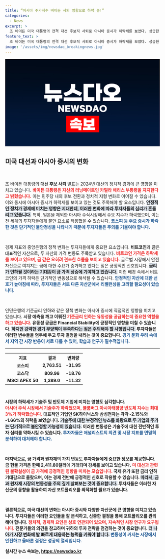 ```yaml
---
title: “아시아 주가지수 바이든 사퇴 영향으로 하락 중!”
categories:
  - News
excerpt: >
  조 바이든 미국 대통령의 전격 대선 후보직 사퇴로 아시아 증시가 하락세를 보였다. 성급한 정치적 변화 속에서 금 가격은 상승하고 비트코인은 6만7천대 이하로 떨어져 불안한 시장 분위기가 감돌고 있다. 클릭할 수밖에 없는 투자 리스크의 심층 분석!
feature_text: >
  조 바이든 미국 대통령의 전격 대선 후보직 사퇴로 아시아 증시가 하락세를 보였다. 성급한 정치적 변화 속에서 금 가격은 상승하고 비트코인은 6만7천대 이하로 떨어져 불안한 시장 분위기가 감돌고 있다. 클릭할 수밖에 없는 투자 리스크의 심층 분석!
image: '/assets/img/newsdao_breakingnews.jpg'
---
```


<p><img src="/assets/img/newsdao_breakingnews.jpg" alt="cryptoinkorea 속보" /></p>

<h2 data-ke-size="size26">미국 대선과 아시아 증시의 변화</h2>

<p data-ke-size="size16">&nbsp;</p>

<p>조 바이든 대통령의 <b>대선 후보 사퇴</b> 발표는 2024년 대선의 정치적 경과에 큰 영향을 미치고 있습니다. <b><span style="color: #ee2323;">바이든 대통령은 자신의 러닝메이트인 카멀라 해리스 부통령을 지지한다고 밝혔습니다.</span></b> 이는 민주당 내의 후보 전환과 정치적 지형 변화로 이어질 수 있습니다. 이와 동시에 아시아 증시가 하락세를 보이고 있는 것도 주목해야 할 요소입니다. <b><span style="background-color: #21538527;">안정적인 정치가 경제에 미치는 영향은 지대한데, 이러한 변화에 따라 투자자들의 심리가 흔들리고 있습니다.</span></b> 특히, 일본을 제외한 아시아 주식시장에서 주요 지수가 하락했으며, 이는 전 세계의 투자자들에게 불안 요소로 작용했을 수 있습니다. <b><span style="color: #1a5490;">코스피 등 주요 증시가 하락한 것은 단기적인 불안정성을 나타내기 때문에 투자자들은 주의를 기울여야 합니다.</span></b></p>

<p data-ke-size="size16">&nbsp;</p>

<p>경제 지표와 중앙은행의 정책 변화는 투자자들에게 중요한 요소입니다. <b>비트코인</b>과 <b>금</b>은 대표적인 자산으로, 두 자산의 가격 변동도 주목받고 있습니다. <b><span style="color: #ee2323;">비트코인 가격은 하락세를 보이고 있으며, 금 값은 오히려 견조한 흐름을 보이고 있습니다.</span></b> 글로벌 시장에서 안전자산으로 여겨지는 금에 대한 수요가 증가하고 있다는 점은 긍정적인 신호입니다. <b><span style="background-color: #21538527;">금리가 인하될 것이라는 기대감이 금 가격 상승에 기여하고 있습니다.</span></b> 이런 배경 속에서 비트코인의 가격 하락은 단기적인 변동성으로 해석될 수 있습니다. <b><span style="color: #1a5490;">안정적인 자산에 대한 선호가 높아짐에 따라, 투자자들은 서로 다른 자산군에서 리밸런싱을 고려할 필요성이 있습니다.</span></b></p>

<p data-ke-size="size16">&nbsp;</p>

<p>인민은행의 기준금리 인하와 같은 정책 변화는 아시아 증시에 직접적인 영향을 미치고 있습니다. <b>시장 예측을 깨고 이뤄진 <b><span style="color: #ee2323;">기준금리 인하는 유동성을 공급하는데 중요한 역할을 하고 있습니다.</span></b> 유동성 공급은 Financial Stability에 긍정적인 영향을 미칠 수 있습니다. <b><span style="background-color: #21538527;">하지만 강력한 경기 부양책이 부족하다는 점은 주의해야 할 사항입니다.</span></b> 투자자들은 이러한 변수들을 염두에 두고 투자 결정을 내리는 것이 중요합니다. <b><span style="color: #1a5490;">경기 둔화 우려 속에서 지역 간 시장 반응이 서로 다를 수 있어, 학습과 연구가 필수적입니다.</span></b></p>

<hr>

<table style="width:100%">
  <tr>
    <th style="text-align: center;"><b>지표</b></th>
    <th style="text-align: center;"><b>결과</b></th>
    <th style="text-align: center;"><b>변화량</b></th>
  </tr>
  <tr>
    <td style="text-align: center; height: 17px;"><b>코스피</b></td>
    <td style="text-align: center; height: 17px;"><b>2,763.51</b></td>
    <td style="text-align: center; height: 17px;"><b>-31.95</b></td>
  </tr>
  <tr>
    <td style="text-align: center; height: 17px;"><b>코스닥</b></td>
    <td style="text-align: center; height: 17px;"><b>809.96</b></td>
    <td style="text-align: center; height: 17px;"><b>-18.76</b></td>
  </tr>
  <tr>
    <td style="text-align: center; height: 17px;"><b>MSCI APEX 50</b></td>
    <td style="text-align: center; height: 17px;"><b>1,389.0</b></td>
    <td style="text-align: center; height: 17px;"><b>-11.32</b></td>
  </tr>
</table>

<p data-ke-size="size16">&nbsp;</p>

<p>시장의 하락세가 기술주 및 반도체 기업에 미치는 영향도 심각합니다. <b><br><b><span style="color: #ee2323;">아시아 주식 시장에서 기술주가 하락했으며, 블룸버그 아시아태평양 반도체 지수는 최대 3%가 하락했습니다.</span></b> 대표적인 기업인 SK하이닉스와 삼성전자는 각각 -2.15%와 -1.66%의 하락을 보였습니다. <b><span style="background-color: #21538527;">기술주에 대한 부정적인 뉴스를 바탕으로 두 기업의 주가는 단기적으로 불안정할 가능성이 있습니다.</span></b> 이러한 변동성은 기술주에 대한 전반적인 투자 심리를 약화시킬 수 있습니다. <b><span style="color: #1a5490;">투자자들은 애널리스트의 의견 및 시장 지표를 면밀히 분석하여 대처해야 합니다.</span></b></p>

<p data-ke-size="size16">&nbsp;</p>

<p>마지막으로, 금 가격과 원자재의 가치 변동도 투자자들에게 중요한 정보를 제공합니다. <b>금 현물 가격은 한때 2,411.80달러에 거래되며 강세를 보이고 있습니다.</b> <b><span style="color: #ee2323;">미 대선과 관련된 불확실성이 금 가격에 긍정적인 영향을 미치는 모습입니다.</span></b> 국제 유가 또한 금리 인하 기대감으로 올랐으며, 이는 경제 전반에 긍정적인 신호로 작용할 수 있습니다. <b><span style="background-color: #21538527;">따라서, 금과 원자재 시장의 변동성을 주의 깊게 살펴보는 것이 중요합니다.</span></b> 투자자들은 이러한 자산군의 동향을 활용하여 자산 포트폴리오를 최적화할 필요가 있습니다.</p>

<p data-ke-size="size16">&nbsp;</p>

<p>결론적으로, 미국 대선의 변화는 아시아 증시와 다양한 자산군에 큰 영향을 미치고 있습니다. <b>투자자들은 이러한 요인들을 잘 분석하고, 신중한 결정을 통해 포트폴리오를 관리해야 합니다.</b> <b><span style="color: #ee2323;">정치적, 경제적 요인은 상호 연관되어 있으며, 지속적인 시장 연구가 요구됩니다.</span></b> 전문가들의 의견을 참고하며 귀하의 투자 전략을 점검하는 것이 중요합니다. <b><span style="background-color: #21538527;">더 나아가 시장 변화에 발 빠르게 대응하는 능력을 키워야 합니다.</span></b> <b><span style="color: #1a5490;">변동성이 커지는 시장에서 안전하고 올바른 결정은 성공의 열쇠입니다.</span></b></p>
실시간 뉴스 속보는, <a href="https://newsdao.kr" rel="dofollow">https://newsdao.kr</a>


